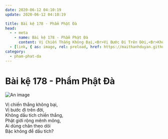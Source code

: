 ```yaml
---
date: 2020-06-12 04:10:19
update: 2020-06-12 04:10:19

title: Bài kệ 178 - Phẩm Phật Đà
head:
  - - meta
    - name: Bài kệ 178 - Phẩm Phật Đà
      content: Vị Chiến Thắng Không Bại,<Br>Vị Bước Đi Trên Đời,<Br>Không Dấu Tích Chiến Thắng,<Br>Phật Giới Rộng Mênh Mông,<Br>Ai Dùng Chân Theo Dõi<Br>Bậc Không Để Dấu Tích?<Br>
  - [link, { as: image, rel: preload, href: https://maithanhduyan.github.io/kinh-phap-cu/img/pham-phat-da/pham-phat-da-179.jpg }]
category:
  - pham-phat-da
---
```


# Bài kệ 178 - Phẩm Phật Đà

![An image](/img/pham-phat-da/pham-phat-da-179.jpg)

Vị chiến thắng không bại,<br>Vị bước đi trên đời,<br>Không dấu tích chiến thắng,<br>Phật giới rộng mênh mông,<br>Ai dùng chân theo dõi<br>Bậc không để dấu tích?<br>
